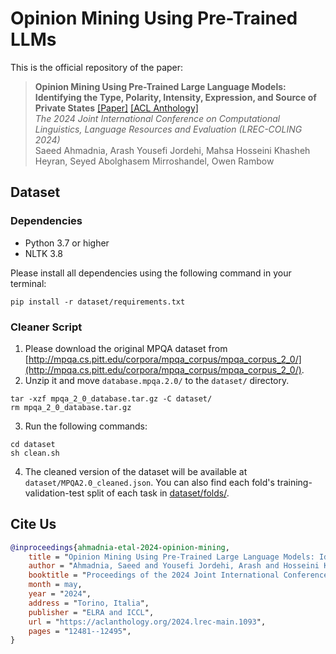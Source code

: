 # Opinion Mining Using Pre-Trained LLMs

This is the official repository of the paper:
> **Opinion Mining Using Pre-Trained Large Language Models: Identifying the Type, Polarity, Intensity, Expression, and Source of Private States** [[Paper]](https://aclanthology.org/2024.lrec-main.1093.pdf) [[ACL Anthology]](https://aclanthology.org/2024.lrec-main.1093/) <br>
> _The 2024 Joint International Conference on Computational Linguistics, Language Resources and Evaluation (LREC-COLING 2024)_ <br>
> Saeed Ahmadnia, Arash Yousefi Jordehi, Mahsa Hosseini Khasheh Heyran, Seyed Abolghasem Mirroshandel, Owen Rambow

## Dataset

### Dependencies
* Python 3.7 or higher
* NLTK 3.8

Please install all dependencies using the following command in your terminal:

```
pip install -r dataset/requirements.txt
```

### Cleaner Script

1. Please download the original MPQA dataset from [http://mpqa.cs.pitt.edu/corpora/mpqa_corpus/mpqa_corpus_2_0/](http://mpqa.cs.pitt.edu/corpora/mpqa_corpus/mpqa_corpus_2_0/).
2. Unzip it and move `database.mpqa.2.0/` to the `dataset/` directory.
```
tar -xzf mpqa_2_0_database.tar.gz -C dataset/
rm mpqa_2_0_database.tar.gz 
```
3. Run the following commands:
```
cd dataset
sh clean.sh
```
4. The cleaned version of the dataset will be available at `dataset/MPQA2.0_cleaned.json`. You can also find each fold's training-validation-test split of each task in [dataset/folds/](dataset/folds/).

## Cite Us

```bibtex
@inproceedings{ahmadnia-etal-2024-opinion-mining,
    title = "Opinion Mining Using Pre-Trained Large Language Models: Identifying the Type, Polarity, Intensity, Expression, and Source of Private States",
    author = "Ahmadnia, Saeed and Yousefi Jordehi, Arash and Hosseini Khasheh Heyran, Mahsa and Mirroshandel, SeyedAbolghasem and Rambow, Owen",
    booktitle = "Proceedings of the 2024 Joint International Conference on Computational Linguistics, Language Resources and Evaluation (LREC-COLING 2024)",
    month = may,
    year = "2024",
    address = "Torino, Italia",
    publisher = "ELRA and ICCL",
    url = "https://aclanthology.org/2024.lrec-main.1093",
    pages = "12481--12495",
}
```

